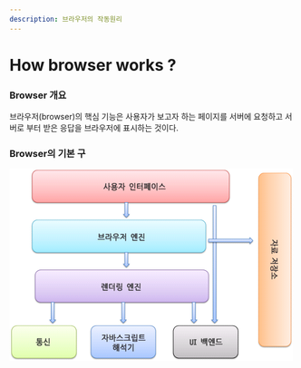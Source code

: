 ```yaml
---
description: 브라우저의 작동원리
---
```


# How browser works ?

### Browser 개요

브라우저\(browser\)의 핵심 기능은 사용자가 보고자 하는 페이지를 서버에 요청하고 서버로 부터 받은 응답을 브라우저에 표시하는 것이다.

### Browser의 기본 구

![&#xBE0C;&#xB77C;&#xC6B0;&#xC800;&#xC758; &#xAE30;&#xBCF8; &#xAD6C;&#xC870;](../.gitbook/assets/helloworld-59361-1.png)







